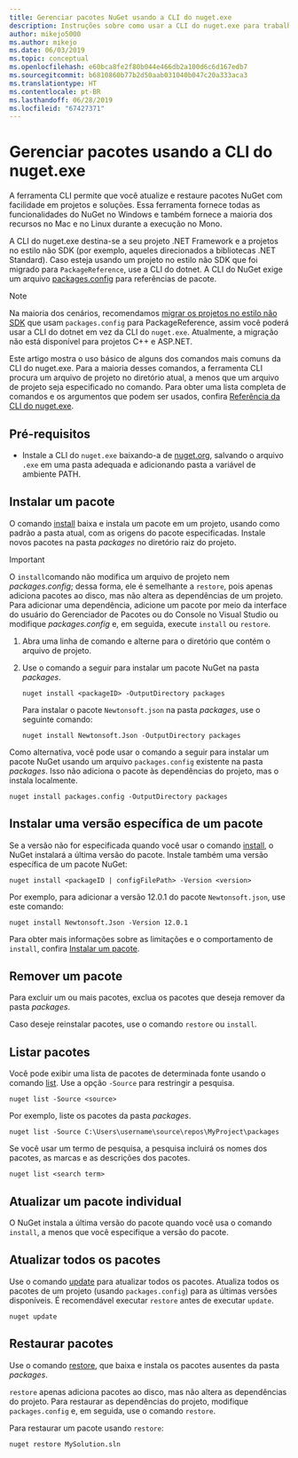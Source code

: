 ```yaml
---
title: Gerenciar pacotes NuGet usando a CLI do nuget.exe
description: Instruções sobre como usar a CLI do nuget.exe para trabalhar com pacotes NuGet.
author: mikejo5000
ms.author: mikejo
ms.date: 06/03/2019
ms.topic: conceptual
ms.openlocfilehash: e60bca8fe2f80b044e466db2a100d6c6d167edb7
ms.sourcegitcommit: b6810860b77b2d50aab031040b047c20a333aca3
ms.translationtype: HT
ms.contentlocale: pt-BR
ms.lasthandoff: 06/28/2019
ms.locfileid: "67427371"
---
```

# <a name="manage-packages-using-the-nugetexe-cli"></a>Gerenciar pacotes usando a CLI do nuget.exe

A ferramenta CLI permite que você atualize e restaure pacotes NuGet com facilidade em projetos e soluções. Essa ferramenta fornece todas as funcionalidades do NuGet no Windows e também fornece a maioria dos recursos no Mac e no Linux durante a execução no Mono.

A CLI do nuget.exe destina-se a seu projeto .NET Framework e a projetos no estilo não SDK (por exemplo, aqueles direcionados a bibliotecas .NET Standard). Caso esteja usando um projeto no estilo não SDK que foi migrado para `PackageReference`, use a CLI do dotnet. A CLI do NuGet exige um arquivo [packages.config](../reference/packages-config.md) para referências de pacote.

> [!NOTE]
> Na maioria dos cenários, recomendamos [migrar os projetos no estilo não SDK](../reference/migrate-packages-config-to-package-reference.md) que usam `packages.config` para PackageReference, assim você poderá usar a CLI do dotnet em vez da CLI do `nuget.exe`. Atualmente, a migração não está disponível para projetos C++ e ASP.NET.

Este artigo mostra o uso básico de alguns dos comandos mais comuns da CLI do nuget.exe. Para a maioria desses comandos, a ferramenta CLI procura um arquivo de projeto no diretório atual, a menos que um arquivo de projeto seja especificado no comando. Para obter uma lista completa de comandos e os argumentos que podem ser usados, confira [Referência da CLI do nuget.exe](../tools/nuget-exe-cli-reference.md).

## <a name="prerequisites"></a>Pré-requisitos

- Instale a CLI do `nuget.exe` baixando-a de [nuget.org](https://dist.nuget.org/win-x86-commandline/latest/nuget.exe), salvando o arquivo `.exe` em uma pasta adequada e adicionando pasta a variável de ambiente PATH.

## <a name="install-a-package"></a>Instalar um pacote

O comando [install](../tools/cli-ref-install.md) baixa e instala um pacote em um projeto, usando como padrão a pasta atual, com as origens do pacote especificadas. Instale novos pacotes na pasta *packages* no diretório raiz do projeto.

> [!IMPORTANT]
> O `install`comando não modifica um arquivo de projeto nem *packages.config*; dessa forma, ele é semelhante a `restore`, pois apenas adiciona pacotes ao disco, mas não altera as dependências de um projeto. Para adicionar uma dependência, adicione um pacote por meio da interface do usuário do Gerenciador de Pacotes ou do Console no Visual Studio ou modifique *packages.config* e, em seguida, execute `install` ou `restore`.

1. Abra uma linha de comando e alterne para o diretório que contém o arquivo de projeto.

2. Use o comando a seguir para instalar um pacote NuGet na pasta *packages*.

    ```cli
    nuget install <packageID> -OutputDirectory packages
    ```

    Para instalar o pacote `Newtonsoft.json` na pasta *packages*, use o seguinte comando:

    ```cli
    nuget install Newtonsoft.Json -OutputDirectory packages
    ```

Como alternativa, você pode usar o comando a seguir para instalar um pacote NuGet usando um arquivo `packages.config` existente na pasta *packages*. Isso não adiciona o pacote às dependências do projeto, mas o instala localmente.

```cli
nuget install packages.config -OutputDirectory packages
```

## <a name="install-a-specific-version-of-a-package"></a>Instalar uma versão específica de um pacote

Se a versão não for especificada quando você usar o comando [install](../tools/cli-ref-install.md), o NuGet instalará a última versão do pacote. Instale também uma versão específica de um pacote NuGet:

```cli
nuget install <packageID | configFilePath> -Version <version>
```

Por exemplo, para adicionar a versão 12.0.1 do pacote `Newtonsoft.json`, use este comando:

```cli
nuget install Newtonsoft.Json -Version 12.0.1
```

Para obter mais informações sobre as limitações e o comportamento de `install`, confira [Instalar um pacote](#install-a-package).

## <a name="remove-a-package"></a>Remover um pacote

Para excluir um ou mais pacotes, exclua os pacotes que deseja remover da pasta *packages*.

Caso deseje reinstalar pacotes, use o comando `restore` ou `install`.

## <a name="list-packages"></a>Listar pacotes

Você pode exibir uma lista de pacotes de determinada fonte usando o comando [list](../tools/cli-ref-list.md). Use a opção `-Source` para restringir a pesquisa.

```cli
nuget list -Source <source>
```

Por exemplo, liste os pacotes da pasta *packages*.

```cli
nuget list -Source C:\Users\username\source\repos\MyProject\packages
```

Se você usar um termo de pesquisa, a pesquisa incluirá os nomes dos pacotes, as marcas e as descrições dos pacotes.

```cli
nuget list <search term>
```

## <a name="update-an-individual-package"></a>Atualizar um pacote individual

O NuGet instala a última versão do pacote quando você usa o comando `install`, a menos que você especifique a versão do pacote.

## <a name="update-all-packages"></a>Atualizar todos os pacotes

Use o comando [update](../tools/cli-ref-update.md) para atualizar todos os pacotes. Atualiza todos os pacotes de um projeto (usando `packages.config`) para as últimas versões disponíveis. É recomendável executar `restore` antes de executar `update`.

```cli
nuget update
```

## <a name="restore-packages"></a>Restaurar pacotes

Use o comando [restore](../tools/cli-ref-restore.md), que baixa e instala os pacotes ausentes da pasta *packages*.

`restore` apenas adiciona pacotes ao disco, mas não altera as dependências do projeto. Para restaurar as dependências do projeto, modifique `packages.config` e, em seguida, use o comando `restore`.

Para restaurar um pacote usando `restore`:

```cli
nuget restore MySolution.sln
```